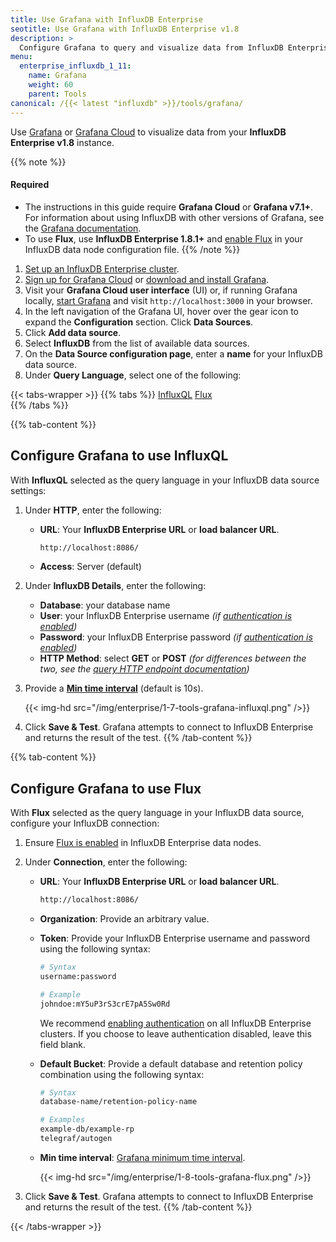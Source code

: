 ```yaml
---
title: Use Grafana with InfluxDB Enterprise
seotitle: Use Grafana with InfluxDB Enterprise v1.8
description: >
  Configure Grafana to query and visualize data from InfluxDB Enterprise v1.8.
menu:
  enterprise_influxdb_1_11:
    name: Grafana
    weight: 60
    parent: Tools
canonical: /{{< latest "influxdb" >}}/tools/grafana/
---
```


Use [Grafana](https://grafana.com/) or [Grafana Cloud](https://grafana.com/products/cloud/)
to visualize data from your **InfluxDB Enterprise v1.8** instance.

{{% note %}}
#### Required
- The instructions in this guide require **Grafana Cloud** or **Grafana v7.1+**.
  For information about using InfluxDB with other versions of Grafana,
  see the [Grafana documentation](https://grafana.com/docs/grafana/v7.0/features/datasources/influxdb/).
- To use **Flux**, use **InfluxDB Enterprise 1.8.1+** and [enable Flux](/enterprise_influxdb/v1.11/flux/installation/)
  in your InfluxDB data node configuration file.
{{% /note %}}

1. [Set up an InfluxDB Enterprise cluster](/enterprise_influxdb/v1.11/introduction/installation/).
2. [Sign up for Grafana Cloud](https://grafana.com/products/cloud/) or
   [download and install Grafana](https://grafana.com/grafana/download).
3. Visit your **Grafana Cloud user interface** (UI) or, if running Grafana locally,
   [start Grafana](https://grafana.com/docs/grafana/latest/installation/) and visit
   `http://localhost:3000` in your browser.
4. In the left navigation of the Grafana UI, hover over the gear
   icon to expand the **Configuration** section. Click **Data Sources**.
5. Click **Add data source**.
6. Select **InfluxDB** from the list of available data sources.
7. On the **Data Source configuration page**, enter a **name** for your InfluxDB data source.
8. Under **Query Language**, select one of the following:

{{< tabs-wrapper >}}
{{% tabs %}}
[InfluxQL](#)
[Flux](#)                 
{{% /tabs %}}
<!--------------------------- BEGIN INFLUXQL CONTENT -------------------------->
{{% tab-content %}}
## Configure Grafana to use InfluxQL

With **InfluxQL** selected as the query language in your InfluxDB data source settings:

1. Under **HTTP**, enter the following:

    - **URL**: Your **InfluxDB Enterprise URL** or **load balancer URL**.

        ```sh
        http://localhost:8086/
        ```
    - **Access**: Server (default)

2. Under **InfluxDB Details**, enter the following:

    - **Database**: your database name
    - **User**: your InfluxDB Enterprise username _(if [authentication is enabled](/enterprise_influxdb/v1.11/administration/authentication_and_authorization/))_
    - **Password**: your InfluxDB Enterprise password _(if [authentication is enabled](/enterprise_influxdb/v1.11/administration/authentication_and_authorization/))_
    - **HTTP Method**: select **GET** or **POST** _(for differences between the two,
      see the [query HTTP endpoint documentation](/enterprise_influxdb/v1.11/tools/api/#query-http-endpoint))_

3. Provide a **[Min time interval](https://grafana.com/docs/grafana/latest/datasources/influxdb/#min-time-interval)**
   (default is 10s).

    {{< img-hd src="/img/enterprise/1-7-tools-grafana-influxql.png" />}}

4. Click **Save & Test**. Grafana attempts to connect to InfluxDB Enterprise and returns
   the result of the test.
{{% /tab-content %}}
<!---------------------------- END INFLUXQL CONTENT --------------------------->
<!----------------------------- BEGIN FLUX CONTENT ---------------------------->
{{% tab-content %}}
## Configure Grafana to use Flux

With **Flux** selected as the query language in your InfluxDB data source,
configure your InfluxDB connection:

1. Ensure [Flux is enabled](/enterprise_influxdb/v1.11/flux/installation/) in InfluxDB Enterprise data nodes.

2. Under **Connection**, enter the following:

    - **URL**: Your **InfluxDB Enterprise URL** or **load balancer URL**.

        ```sh
        http://localhost:8086/
        ```

    - **Organization**: Provide an arbitrary value.
    - **Token**: Provide your InfluxDB Enterprise username and password using the following syntax:

      ```sh
      # Syntax
      username:password

      # Example
      johndoe:mY5uP3rS3crE7pA5Sw0Rd
      ```

      We recommend [enabling authentication](/enterprise_influxdb/v1.11/administration/authentication_and_authorization/)
      on all InfluxDB Enterprise clusters. If you choose to leave authentication disabled,
      leave this field blank.

    - **Default Bucket**: Provide a default database and retention policy combination
      using the following syntax:

      ```sh
      # Syntax
      database-name/retention-policy-name

      # Examples
      example-db/example-rp
      telegraf/autogen
      ```

    - **Min time interval**: [Grafana minimum time interval](https://grafana.com/docs/grafana/latest/features/datasources/influxdb/#min-time-interval).

      {{< img-hd src="/img/enterprise/1-8-tools-grafana-flux.png" />}}

3. Click **Save & Test**. Grafana attempts to connect to InfluxDB Enterprise and returns
   the result of the test.
{{% /tab-content %}}
<!------------------------------ END FLUX CONTENT ----------------------------->
{{< /tabs-wrapper >}}
